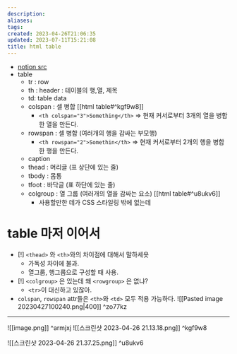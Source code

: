 ```yaml
---
description:
aliases: 
tags: 
created: 2023-04-26T21:06:35
updated: 2023-07-11T15:21:08
title: html table
---
```

- [notion src](https://paullabworkspace.notion.site/table-298bb9380b9541cb852779393bbec940)
- table
	- tr : row
	- th : header : 테이블의 행,열, 제목
	- td: table data
	- colspan : 셀 병합 [[html table#^kgf9w8]] 
		- `<th colspan="3">Something</th>` => 현재 커서로부터 3개의 열을 병합한 열을 만든다.
	- rowspan : 셀 병합 (여러개의 행을 감싸는 부모행)
		- `<th rowspan="2">Somethin</th>` => 현재 커서로부터 2개의 행을 병합한 행을 만든다.
	- caption
	- thead : 머리글 (표 상단에 있는 줄)
	- tbody : 몸통
	- tfoot : 바닥글 (표 하단에 있는 줄)
	- colgroup : 열 그룹 (여러개의 열을 감싸는 요소) [[html table#^u8ukv6]]
		- 사용할만한 데가 CSS 스타일링 밖에 없는데
# table 마저 이어서
- [!] `<thead>` 와 `<th>`와의 차이점에 대해서 말하세욧
	- 가독성 차이에 불과.
	- 열그룹, 행그룹으로 구성할 때 사용.
- [!] `<colgroup>` 은 있는데 왜 `<rowgroup>` 은 없냐?
	- `<tr>`이 대신하고 있잖아.
- `colspan`, `rowspan` attr들은 `<th>`와 `<td>` 모두 적용 가능하다. ![[Pasted image 20230427100240.png|400]] ^zo77kz
---

![[image.png]] ^armjxj
![[스크린샷 2023-04-26 21.13.18.png]] ^kgf9w8

![[스크린샷 2023-04-26 21.37.25.png]] ^u8ukv6